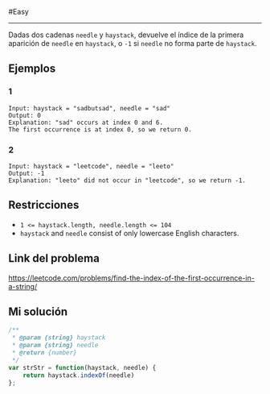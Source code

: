 #Easy 
___
Dadas dos cadenas `needle` y `haystack`, devuelve el índice de la primera aparición de `needle` en `haystack`, o `-1` si `needle` no forma parte de `haystack`.
## Ejemplos
### 1

```
Input: haystack = "sadbutsad", needle = "sad"
Output: 0
Explanation: "sad" occurs at index 0 and 6.
The first occurrence is at index 0, so we return 0.
```
### 2

```
Input: haystack = "leetcode", needle = "leeto"
Output: -1
Explanation: "leeto" did not occur in "leetcode", so we return -1.
```
## Restricciones 

- `1 <= haystack.length, needle.length <= 104`
- `haystack` and `needle` consist of only lowercase English characters.
## Link del problema

https://leetcode.com/problems/find-the-index-of-the-first-occurrence-in-a-string/
## Mi solución 

```js
/**
 * @param {string} haystack
 * @param {string} needle
 * @return {number}
 */
var strStr = function(haystack, needle) {
    return haystack.indexOf(needle)
};
```

